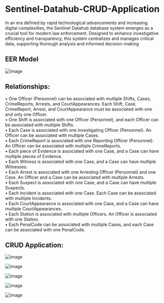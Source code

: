 # Sentinel-Datahub-CRUD-Application
In an era defined by rapid technological advancements and increasing digital complexities, the Sentinel Datahub database system emerges as a crucial tool for modern law enforcement. Designed to enhance investigative efficiency and transparency, this system centralizes and manages critical data, supporting thorough analysis and informed decision-making
## EER Model
![image](https://github.com/user-attachments/assets/04fb1e36-3259-4555-b2d7-bc838ea2d31f)


## Relationships:
• One Officer (Personnel) can be associated with multiple Shifts, Cases, CrimeReports,
Arrests, and CourtAppearances. Each Shift, Case, CrimeReport, Arrest, and
CourtAppearance must be associated with one and only one Officer.<br>
• One Shift is associated with one Officer (Personnel), and each Officer can be
associated with multiple Shifts.<br>
• Each Case is associated with one Investigating Officer (Personnel). An Officer can be
associated with multiple Cases.<br>
• Each CrimeReport is associated with one Reporting Officer (Personnel). An Officer
can be associated with multiple CrimeReports.<br>
• Each piece of Evidence is associated with one Case, and a Case can have multiple
pieces of Evidence.<br>
• Each Witness is associated with one Case, and a Case can have multiple Witnesses.<br>
• Each Arrest is associated with one Arresting Officer (Personnel) and one Case. An
Officer and a Case can be associated with multiple Arrests.<br>
• Each Suspect is associated with one Case, and a Case can have multiple Suspects.<br>
• Each Incident is associated with one Case. Each Case can be associated with multiple
Incidents.<br>
• Each CourtAppearance is associated with one Case, and a Case can have multiple
CourtAppearances.<br>
• Each Station is associated with multiple Officers. An Officer is associated with one
Station.<br>
• Each PenalCode can be associated with multiple Cases, and each Case can be
associated with one PenalCode.

## CRUD Application:

![image](https://github.com/user-attachments/assets/8319f929-321b-4266-a7ec-5917b5ab0406)


![image](https://github.com/user-attachments/assets/5e40a9a3-3a51-41e5-af35-9e5749b83ade)


![image](https://github.com/user-attachments/assets/f581afea-60a5-4f53-ba95-3a0286cf8261)


![image](https://github.com/user-attachments/assets/b0708b8c-90cf-4d8f-bf4d-30a689314117)


![image](https://github.com/user-attachments/assets/ec6396a9-47f8-4cf2-9657-a7f4ff13326c)




